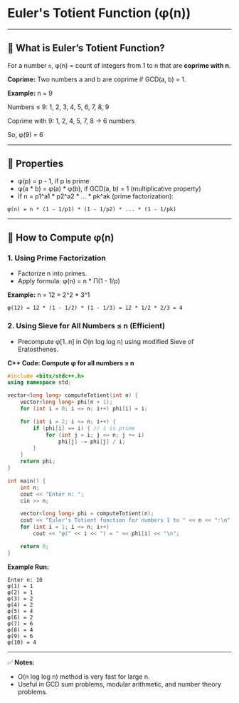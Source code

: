 # Euler's Totient Function (φ(n))

---

## 🔹 What is Euler’s Totient Function?

For a number `n`, φ(n) = count of integers from 1 to n that are **coprime with n**.

**Coprime:** Two numbers a and b are coprime if GCD(a, b) = 1.

**Example:** n = 9

Numbers ≤ 9: 1, 2, 3, 4, 5, 6, 7, 8, 9

Coprime with 9: 1, 2, 4, 5, 7, 8 → 6 numbers

So, φ(9) = 6

---

## 🔹 Properties

* φ(p) = p - 1, if p is prime
* φ(a \* b) = φ(a) \* φ(b), if GCD(a, b) = 1 (multiplicative property)
* If n = p1^a1 \* p2^a2 \* ... \* pk^ak (prime factorization):

```
φ(n) = n * (1 - 1/p1) * (1 - 1/p2) * ... * (1 - 1/pk)
```

---

## 🔹 How to Compute φ(n)

### 1. Using Prime Factorization

* Factorize n into primes.
* Apply formula: φ(n) = n \* Π(1 - 1/p)

**Example:** n = 12 = 2^2 \* 3^1

```
φ(12) = 12 * (1 - 1/2) * (1 - 1/3) = 12 * 1/2 * 2/3 = 4
```

### 2. Using Sieve for All Numbers ≤ n (Efficient)

* Precompute φ\[1..n] in O(n log log n) using modified Sieve of Eratosthenes.

**C++ Code: Compute φ for all numbers ≤ n**

```cpp
#include <bits/stdc++.h>
using namespace std;

vector<long long> computeTotient(int n) {
    vector<long long> phi(n + 1);
    for (int i = 0; i <= n; i++) phi[i] = i;

    for (int i = 2; i <= n; i++) {
        if (phi[i] == i) { // i is prime
            for (int j = i; j <= n; j += i)
                phi[j] -= phi[j] / i;
        }
    }
    return phi;
}

int main() {
    int n;
    cout << "Enter n: ";
    cin >> n;

    vector<long long> phi = computeTotient(n);
    cout << "Euler's Totient function for numbers 1 to " << n << ":\n";
    for (int i = 1; i <= n; i++)
        cout << "φ(" << i << ") = " << phi[i] << "\n";

    return 0;
}
```

**Example Run:**

```
Enter n: 10
φ(1) = 1
φ(2) = 1
φ(3) = 2
φ(4) = 2
φ(5) = 4
φ(6) = 2
φ(7) = 6
φ(8) = 4
φ(9) = 6
φ(10) = 4
```

---

✅ **Notes:**

* O(n log log n) method is very fast for large n.
* Useful in GCD sum problems, modular arithmetic, and number theory problems.
